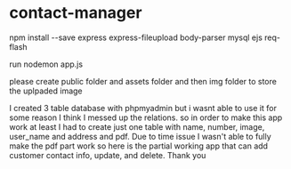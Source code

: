 # contact-manager
npm install --save express express-fileupload body-parser mysql ejs req-flash

run nodemon app.js

please create public folder and assets folder and then img folder to store the uplpaded image


I created 3 table database with phpmyadmin but i wasnt able to use it for some reason I think I messed up the relations. so in order to make this app work at least I had to create just one table with name, number, image, user_name and address and pdf. Due to time issue I wasn't able to fully make the pdf part work so here is the partial working app that can add customer contact info, update, and delete. Thank you 